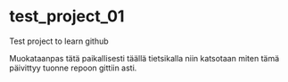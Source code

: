 # test_project_01
Test project to learn github

Muokataanpas tätä paikallisesti täällä tietsikalla niin katsotaan miten tämä päivittyy tuonne repoon gittiin asti. 
